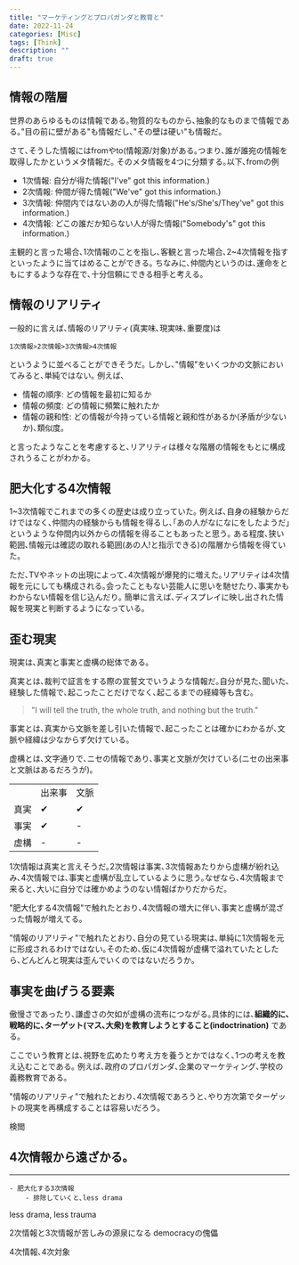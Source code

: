 ```yaml
---
title: "マーケティングとプロパガンダと教育と"
date: 2022-11-24
categories: [Misc]
tags: [Think]
description: ""
draft: true
---
```



## 情報の階層
世界のあらゆるものは情報である｡物質的なものから､抽象的なものまで情報である｡"目の前に壁がある"も情報だし､"その壁は硬い"も情報だ｡

さて､そうした情報にはfromやto(情報源/対象)がある｡つまり､誰が誰宛の情報を取得したかというメタ情報だ｡
そのメタ情報を4つに分類する｡以下､fromの例

- 1次情報: 自分が得た情報("I've" got this information.)
- 2次情報: 仲間が得た情報("We've" got this information.)
- 3次情報: 仲間内ではないあの人が得た情報("He's/She's/They've" got this information.)
- 4次情報: どこの誰だか知らない人が得た情報("Somebody's" got this information.)

主観的と言った場合､1次情報のことを指し､客観と言った場合､2~4次情報を指すといったように当てはめることができる｡
ちなみに､仲間内というのは､運命をともにするような存在で､十分信頼にできる相手と考える｡

## 情報のリアリティ
一般的に言えば､情報のリアリティ(真実味､現実味､重要度)は
```
1次情報>2次情報>3次情報>4次情報
```

というように並べることができそうだ｡
しかし､"情報"をいくつかの文脈においてみると､単純ではない｡
例えば､
- 情報の順序: どの情報を最初に知るか
- 情報の頻度: どの情報に頻繁に触れたか
- 情報の親和性: どの情報が今持っている情報と親和性があるか(矛盾が少ないか)､類似度｡

と言ったようなことを考慮すると､リアリティは様々な階層の情報をもとに構成されうることがわかる｡


## 肥大化する4次情報
1~3次情報でこれまでの多くの歴史は成り立っていた｡
例えば､自身の経験からだけではなく､仲間内の経験からも情報を得るし､｢あの人がなになにをしたようだ｣というような仲間内以外からの情報を得ることもあったと思う｡
ある程度､狭い範囲､情報元は確認の取れる範囲(あの人!と指示できる)の階層から情報を得ていた｡

ただ､TVやネットの出現によって､4次情報が爆発的に増えた｡リアリティは4次情報を元にしても構成される｡会ったこともない芸能人に思いを馳せたり､事実かもわからない情報を信じ込んだり｡
簡単に言えば､ディスプレイに映し出された情報を現実と判断するようになっている｡


## 歪む現実
現実は､真実と事実と虚構の総体である｡

真実とは､裁判で証言をする際の宣誓文でいうような情報だ｡自分が見た､聞いた､経験した情報で､起こったことだけでなく､起こるまでの経緯等も含む｡
> "I will tell the truth, the whole truth, and nothing but the truth."

事実とは､真実から文脈を差し引いた情報で､起こったことは確かにわかるが､文脈や経緯は少なからず欠けている｡

虚構とは､文字通りで､ニセの情報であり､事実と文脈が欠けている(ニセの出来事と文脈はあるだろうが)｡

|      |        |      |
| ---  | ---    | ---  |
|      | 出来事 | 文脈 |
| 真実 | ✔      | ✔    |
| 事実 | ✔      | -    |
| 虚構 | -      | -    |


1次情報は真実と言えそうだ｡2次情報は事実､3次情報あたりから虚構が紛れ込み､4次情報では､事実と虚構が乱立しているように思う｡なぜなら､4次情報まで来ると､大いに自分では確かめようのない情報ばかりだからだ｡


"肥大化する4次情報"で触れたとおり､4次情報の増大に伴い､事実と虚構が混ざった情報が増えてる｡

"情報のリアリティ"で触れたとおり､自分の見ている現実は､単純に1次情報を元に形成されるわけではない｡そのため､仮に4次情報が虚構で溢れていたとしたら､どんどんと現実は歪んでいくのではないだろうか｡

## 事実を曲げうる要素
傲慢さであったり､謙虚さの欠如が虚構の流布につながる｡具体的には､**組織的に､戦略的に､ターゲット(マス､大衆)を教育しようとすること(indoctrination)** である｡

ここでいう教育とは､視野を広めたり考え方を養うとかではなく､1つの考えを教え込むことである｡
例えば､政府のプロパガンダ､企業のマーケティング､学校の義務教育である｡

"情報のリアリティ"で触れたとおり､4次情報であろうと､やり方次第でターゲットの現実を再構成することは容易いだろう｡


検閲
## 4次情報から遠ざかる｡



----------------------------------------
 
	- 肥大化する3次情報
		- 排除していくと､less drama
less drama, less trauma
                


2次情報と3次情報が苦しみの源泉になる
democracyの傀儡




4次情報､4次対象




